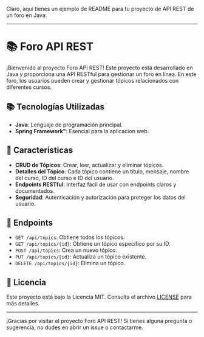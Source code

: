Claro, aquí tienes un ejemplo de README para tu proyecto de API REST de un foro en Java:

---

# 📚 Foro API REST

¡Bienvenido al proyecto Foro API REST! Este proyecto está desarrollado en Java y proporciona una API RESTful para gestionar un foro en línea. En este foro, los usuarios pueden crear y gestionar tópicos relacionados con diferentes cursos.

## 📚 Tecnologías Utilizadas

- **Java**: Lenguaje de programación principal.
- **Spring Framework"**: Esencial para la aplicacion web.


## 🚀 Características

- **CRUD de Tópicos**: Crear, leer, actualizar y eliminar tópicos.
- **Detalles del Tópico**: Cada tópico contiene un título, mensaje, nombre del curso, ID del curso e ID del usuario.
- **Endpoints RESTful**: Interfaz fácil de usar con endpoints claros y documentados.
- **Seguridad**: Autenticación y autorización para proteger los datos del usuario.

## 📌 Endpoints

- `GET /api/topics`: Obtiene todos los tópicos.
- `GET /api/topics/{id}`: Obtiene un tópico específico por su ID.
- `POST /api/topics`: Crea un nuevo tópico.
- `PUT /api/topics/{id}`: Actualiza un tópico existente.
- `DELETE /api/topics/{id}`: Elimina un tópico.

## 📄 Licencia

Este proyecto está bajo la Licencia MIT. Consulta el archivo [LICENSE](LICENSE) para más detalles.

---

¡Gracias por visitar el proyecto Foro API REST! Si tienes alguna pregunta o sugerencia, no dudes en abrir un issue o contactarme.
